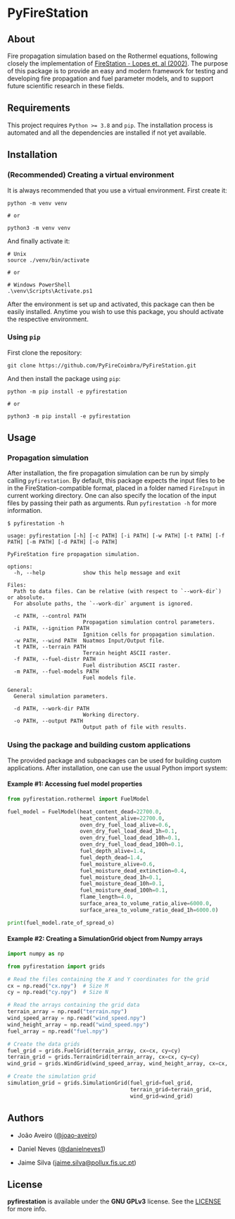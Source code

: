 # PyFireStation

## About

Fire propagation simulation based on the Rothermel equations, following closely the implementation of [FireStation -
Lopes et. al (2002)](https://doi.org/10.1016/S1364-8152%2801%2900072-X). The purpose of this package is to provide an 
easy and modern framework for testing and developing fire propagation and fuel parameter models, and to support future scientific research in these fields.

## Requirements

This project requires `Python >= 3.8` and `pip`. The installation process is automated and all the dependencies are
installed if not yet available.

## Installation

### (Recommended) Creating a virtual environment

It is always recommended that you use a virtual environment. First create it:

```
python -m venv venv

# or

python3 -m venv venv

```

And finally activate it:

```
# Unix
source ./venv/bin/activate

# or

# Windows PowerShell
.\venv\Scripts\Activate.ps1
```

After the environment is set up and activated, this package can then be easily installed. Anytime you wish to use this
package, you should activate the respective environment.

### Using `pip`

First clone the repository:


```
git clone https://github.com/PyFireCoimbra/PyFireStation.git
```

And then install the package using `pip`:

```
python -m pip install -e pyfirestation

# or 

python3 -m pip install -e pyfirestation
```

## Usage

### Propagation simulation

After installation, the fire propagation simulation can be run by simply calling `pyfirestation`. By default, this
package expects the input files to be in the FireStation-compatible format, placed in a folder named `FireInput` in
current working directory. One can also specify the location of the input files by passing their path as arguments.
Run `pyfirestation -h` for more information.

```
$ pyfirestation -h

usage: pyfirestation [-h] [-c PATH] [-i PATH] [-w PATH] [-t PATH] [-f PATH] [-m PATH] [-d PATH] [-o PATH]

PyFireStation fire propagation simulation.

options:
  -h, --help            show this help message and exit

Files:
  Path to data files. Can be relative (with respect to `--work-dir`) or absolute. 
  For absolute paths, the `--work-dir` argument is ignored.

  -c PATH, --control PATH
                        Propagation simulation control parameters.
  -i PATH, --ignition PATH
                        Ignition cells for propagation simulation.
  -w PATH, --wind PATH  Nuatmos Input/Output file.
  -t PATH, --terrain PATH
                        Terrain height ASCII raster.
  -f PATH, --fuel-distr PATH
                        Fuel distribution ASCII raster.
  -m PATH, --fuel-models PATH
                        Fuel models file.

General:
  General simulation parameters.

  -d PATH, --work-dir PATH
                        Working directory.
  -o PATH, --output PATH
                        Output path of file with results.
```

### Using the package and building custom applications

The provided package and subpackages can be used for building custom applications.
After installation, one can use the usual Python import system:

#### Example #1: Accessing fuel model properties

```python
from pyfirestation.rothermel import FuelModel

fuel_model = FuelModel(heat_content_dead=22700.0,
                       heat_content_alive=22700.0,
                       oven_dry_fuel_load_alive=0.6,
                       oven_dry_fuel_load_dead_1h=0.1,
                       oven_dry_fuel_load_dead_10h=0.1,
                       oven_dry_fuel_load_dead_100h=0.1,
                       fuel_depth_alive=1.4,
                       fuel_depth_dead=1.4,
                       fuel_moisture_alive=0.6,
                       fuel_moisture_dead_extinction=0.4,
                       fuel_moisture_dead_1h=0.1,
                       fuel_moisture_dead_10h=0.1,
                       fuel_moisture_dead_100h=0.1,
                       flame_length=4.0,
                       surface_area_to_volume_ratio_alive=6000.0,
                       surface_area_to_volume_ratio_dead_1h=6000.0)

print(fuel_model.rate_of_spread_o)
```

#### Example #2: Creating a SimulationGrid object from Numpy arrays

```python
import numpy as np

from pyfirestation import grids

# Read the files containing the X and Y coordinates for the grid
cx = np.read("cx.npy")  # Size M
cy = np.read("cy.npy")  # Size N

# Read the arrays containing the grid data 
terrain_array = np.read("terrain.npy")
wind_speed_array = np.read("wind_speed.npy")
wind_height_array = np.read("wind_speed.npy")
fuel_array = np.read("fuel.npy")

# Create the data grids
fuel_grid = grids.FuelGrid(terrain_array, cx=cx, cy=cy)
terrain_grid = grids.TerrainGrid(terrain_array, cx=cx, cy=cy)
wind_grid = grids.WindGrid(wind_speed_array, wind_height_array, cx=cx, cy=cy)

# Create the simulation grid
simulation_grid = grids.SimulationGrid(fuel_grid=fuel_grid,
                                       terrain_grid=terrain_grid,
                                       wind_grid=wind_grid)

```

## Authors

* João Aveiro ([@joao-aveiro](https://github.com/joao-aveiro))

* Daniel Neves ([@danielneves1](https://github.com/danielneves1))

* Jaime Silva (jaime.silva@pollux.fis.uc.pt)

## License

**pyfirestation** is available under the **GNU GPLv3** license. 
See the [LICENSE](https://github.com/PyFireCoimbra/PyFireStation/blob/main/LICENSE)  for more info.
